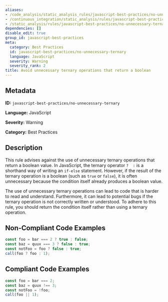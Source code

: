 ```yaml
---
aliases:
- /code_analysis/static_analysis_rules/javascript-best-practices/no-unnecessary-ternary
- /continuous_integration/static_analysis/rules/javascript-best-practices/no-unnecessary-ternary
- /static_analysis/rules/javascript-best-practices/no-unnecessary-ternary
dependencies: []
disable_edit: true
group_id: javascript-best-practices
meta:
  category: Best Practices
  id: javascript-best-practices/no-unnecessary-ternary
  language: JavaScript
  severity: Warning
  severity_rank: 2
title: Avoid unnecessary ternary operations that return a boolean
---
```

<!--  SOURCED FROM https://github.com/DataDog/datadog-static-analyzer-rule-docs -->


## Metadata
**ID:** `javascript-best-practices/no-unnecessary-ternary`

**Language:** JavaScript

**Severity:** Warning

**Category:** Best Practices

## Description
This rule advises against the use of unnecessary ternary operations that return a boolean value. In JavaScript, the ternary operator `?  :` is a shorthand way of writing an `if-else` statement. However, if the result of the ternary operation is a boolean (such as `true` or `false`), it is often unnecessary because the condition itself already produces a boolean value.

The use of unnecessary ternary operations can lead to code that is harder to read and understand. Furthermore, it can lead to potential bugs if the ternary operation is not correctly written or understood. To adhere to this rule, you should return the condition itself rather than using a ternary operation.

## Non-Compliant Code Examples
```javascript
const foo = bar === 2 ? true : false;
const baz = quux === 3 ? false : true;
const notFoo = foo ? false : true;
call(foo ? foo : 1);
```

## Compliant Code Examples
```javascript
const foo = bar === 2;
const baz = quux !== 3;
const notFoo = !foo;
call(foo || 1);
```
